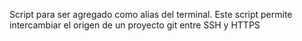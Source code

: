 Script para ser agregado como alias del terminal.
Este script permite intercambiar el origen de un proyecto git
entre SSH y HTTPS 
